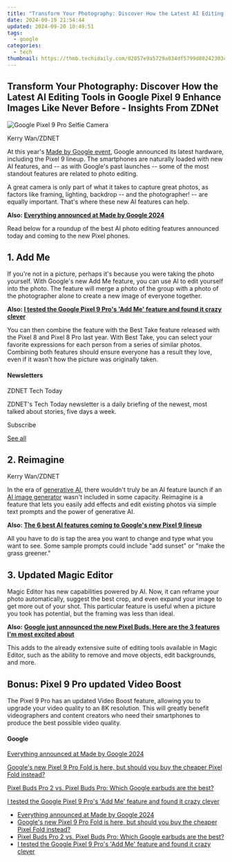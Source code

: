 ```yaml
---
title: "Transform Your Photography: Discover How the Latest AI Editing Tools in Google Pixel 9 Enhance Images Like Never Before - Insights From ZDNet"
date: 2024-09-19 21:54:44
updated: 2024-09-20 10:49:51
tags:
  - google
categories:
  - tech
thumbnail: https://thmb.techidaily.com/02857e9a5729a034df5799d80242303ce172ee6947ee8ec278b9096d58e3459c.jpg
---
```


## Transform Your Photography: Discover How the Latest AI Editing Tools in Google Pixel 9 Enhance Images Like Never Before - Insights From ZDNet

![Google Pixel 9 Pro Selfie Camera](https://www.zdnet.com/a/img/resize/6c07f29b99bbbd2925bcc631db073fbdcd26fd9f/2024/08/10/bfca0691-811e-4d13-836f-cb0263e60ed9/dsc01752.jpg?auto=webp&width=1280)

Kerry Wan/ZDNET

At this year's [Made by Google event](https://www.zdnet.com/article/everything-to-expect-at-made-by-google-2024-pixel-9-pro-fold-gemini-watch-3-and-more/), Google announced its latest hardware, including the Pixel 9 lineup. The smartphones are naturally loaded with new AI features, and -- as with Google's past launches -- some of the most standout features are related to photo editing.

A great camera is only part of what it takes to capture great photos, as factors like framing, lighting, backdrop -- and the photographer! -- are equally important. That's where these new AI features can help.

**Also: [Everything announced at Made by Google 2024](https://www.zdnet.com/article/everything-to-expect-at-made-by-google-2024-pixel-9-pro-fold-gemini-watch-3-and-more/)**

Read below for a roundup of the best AI photo editing features announced today and coming to the new Pixel phones. 

## 1\. Add Me 

If you're not in a picture, perhaps it's because you were taking the photo yourself. With Google's new Add Me feature, you can use AI to edit yourself into the photo. The feature will merge a photo of the group with a photo of the photographer alone to create a new image of everyone together.

**Also: [I tested the Google Pixel 9 Pro's 'Add Me' feature and found it crazy clever](https://www.zdnet.com/article/i-tested-the-google-pixel-9-pros-add-me-feature-and-found-it-crazy-clever/)**

You can then combine the feature with the Best Take feature released with the Pixel 8 and Pixel 8 Pro last year. With Best Take, you can select your favorite expressions for each person from a series of similar photos. Combining both features should ensure everyone has a result they love, even if it wasn't how the picture was originally taken. 

#### Newsletters

ZDNET Tech Today

ZDNET's Tech Today newsletter is a daily briefing of the newest, most talked about stories, five days a week.

 Subscribe

[See all](https://www.zdnet.com/newsletters/)

## 2\. Reimagine

Kerry Wan/ZDNET

In the era of [generative AI](https://www.zdnet.com/article/what-is-generative-ai-and-why-is-it-so-popular-heres-everything-you-need-to-know/), there wouldn't truly be an AI feature launch if an [AI image generator](https://www.zdnet.com/article/best-ai-image-generator/) wasn't included in some capacity. Reimagine is a feature that lets you easily add effects and edit existing photos via simple text prompts and the power of generative AI.

**Also: [The 6 best AI features coming to Google's new Pixel 9 lineup](https://www.zdnet.com/article/the-6-best-ai-features-coming-to-googles-new-pixel-9-lineup/)**

All you have to do is tap the area you want to change and type what you want to see. Some sample prompts could include "add sunset" or "make the grass greener."

## 3\. Updated Magic Editor 

Magic Editor has new capabilities powered by AI. Now, it can reframe your photo automatically, suggest the best crop, and even expand your image to get more out of your shot. This particular feature is useful when a picture you took has potential, but the framing was less than ideal. 

**Also:** [**Google just announced the new Pixel Buds. Here are the 3 features I'm most excited about**](https://www.zdnet.com/article/google-just-announced-the-new-pixel-buds-here-are-the-3-features-im-most-excited-about/)

This adds to the already extensive suite of editing tools available in Magic Editor, such as the ability to remove and move objects, edit backgrounds, and more.

## Bonus: Pixel 9 Pro updated Video Boost

The Pixel 9 Pro has an updated Video Boost feature, allowing you to upgrade your video quality to an 8K resolution. This will greatly benefit videographers and content creators who need their smartphones to produce the best possible video quality.

#### Google

[Everything announced at Made by Google 2024](https://www.zdnet.com/article/everything-announced-at-made-by-google-2024-pixel-9-pro-fold-gemini-watch-3-and-more/ "Everything announced at Made by Google 2024")

[Google's new Pixel 9 Pro Fold is here, but should you buy the cheaper Pixel Fold instead?](https://www.zdnet.com/article/google-pixel-9-pro-fold-vs-pixel-fold/ "Google's new Pixel 9 Pro Fold is here, but should you buy the cheaper Pixel Fold instead?")

[Pixel Buds Pro 2 vs. Pixel Buds Pro: Which Google earbuds are the best?](https://www.zdnet.com/article/pixel-buds-pro-2-vs-pixel-buds-pro-which-google-earbuds-are-the-best/ "Pixel Buds Pro 2 vs. Pixel Buds Pro: Which Google earbuds are the best?")

[I tested the Google Pixel 9 Pro's 'Add Me' feature and found it crazy clever](https://www.zdnet.com/article/the-google-pixel-9-pros-add-me-feature-is-an-ar-camera-tool-youll-actually-use/ "I tested the Google Pixel 9 Pro's 'Add Me' feature and found it crazy clever")

* [Everything announced at Made by Google 2024](https://www.zdnet.com/article/everything-announced-at-made-by-google-2024-pixel-9-pro-fold-gemini-watch-3-and-more/ "Everything announced at Made by Google 2024")
* [Google's new Pixel 9 Pro Fold is here, but should you buy the cheaper Pixel Fold instead?](https://www.zdnet.com/article/google-pixel-9-pro-fold-vs-pixel-fold/ "Google's new Pixel 9 Pro Fold is here, but should you buy the cheaper Pixel Fold instead?")
* [Pixel Buds Pro 2 vs. Pixel Buds Pro: Which Google earbuds are the best?](https://www.zdnet.com/article/pixel-buds-pro-2-vs-pixel-buds-pro-which-google-earbuds-are-the-best/ "Pixel Buds Pro 2 vs. Pixel Buds Pro: Which Google earbuds are the best?")
* [I tested the Google Pixel 9 Pro's 'Add Me' feature and found it crazy clever](https://www.zdnet.com/article/the-google-pixel-9-pros-add-me-feature-is-an-ar-camera-tool-youll-actually-use/ "I tested the Google Pixel 9 Pro's 'Add Me' feature and found it crazy clever")

<ins class="adsbygoogle"
     style="display:block"
     data-ad-format="autorelaxed"
     data-ad-client="ca-pub-7571918770474297"
     data-ad-slot="1223367746"></ins>



<ins class="adsbygoogle"
     style="display:block"
     data-ad-client="ca-pub-7571918770474297"
     data-ad-slot="8358498916"
     data-ad-format="auto"
     data-full-width-responsive="true"></ins>
